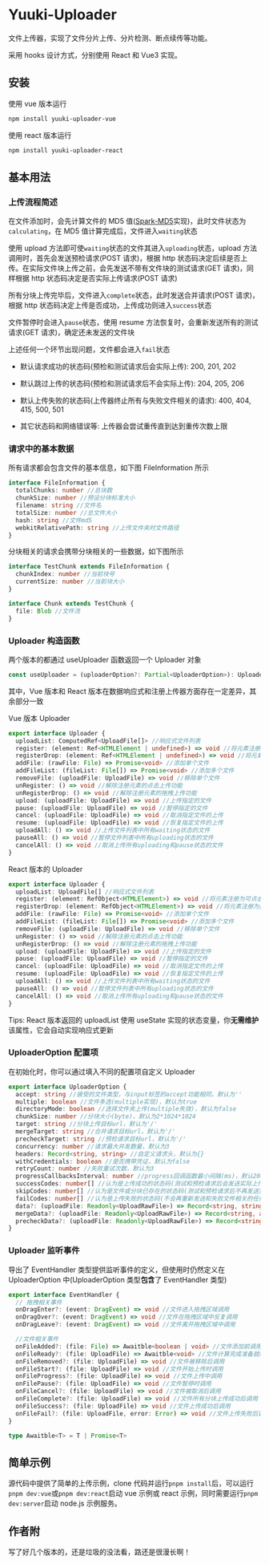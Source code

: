# Yuuki-Uploader

文件上传器，实现了文件分片上传、分片检测、断点续传等功能。

采用 hooks 设计方式，分别使用 React 和 Vue3 实现。

## 安装

使用 vue 版本运行

```bash
npm install yuuki-uploader-vue
```

使用 react 版本运行

```bash
npm install yuuki-uploader-react
```

## 基本用法

### 上传流程简述

在文件添加时，会先计算文件的 MD5 值([Spark-MD5](https://github.com/satazor/js-spark-md5)实现)，此时文件状态为`calculating`，在 MD5 值计算完成后，文件进入`waiting`状态

使用 upload 方法即可使`waiting`状态的文件其进入`uploading`状态，upload 方法调用时，首先会发送预检请求(POST 请求)，根据 http 状态码决定后续是否上传。在实际文件块上传之前，会先发送不带有文件块的测试请求(GET 请求)，同样根据 http 状态码决定是否实际上传请求(POST 请求)

所有分块上传完毕后，文件进入`complete`状态，此时发送合并请求(POST 请求)，根据 http 状态码决定上传是否成功，上传成功则进入`success`状态

文件暂停时会进入`pause`状态，使用 resume 方法恢复时，会重新发送所有的测试请求(GET 请求)，确定还未发送的文件块

上述任何一个环节出现问题，文件都会进入`fail`状态

- 默认请求成功的状态码(预检和测试请求后会实际上传): 200, 201, 202

- 默认跳过上传的状态码(预检和测试请求后不会实际上传): 204, 205, 206

- 默认上传失败的状态码(上传器终止所有与失败文件相关的请求): 400, 404, 415, 500, 501

- 其它状态码和网络错误等: 上传器会尝试重传直到达到重传次数上限

### 请求中的基本数据

所有请求都会包含文件的基本信息，如下图 FileInformation 所示

```ts
interface FileInformation {
  totalChunks: number //总块数
  chunkSize: number //预设分块标准大小
  filename: string //文件名
  totalSize: number //总文件大小
  hash: string //文件md5
  webkitRelativePath: string //上传文件夹时文件路径
}
```

分块相关的请求会携带分块相关的一些数据，如下图所示

```ts
interface TestChunk extends FileInformation {
  chunkIndex: number //当前块号
  currentSize: number //当前块大小
}

interface Chunk extends TestChunk {
  file: Blob //文件流
}
```

### Uploader 构造函数

两个版本的都通过 useUploader 函数返回一个 Uploader 对象

```ts
const useUploader = (uploaderOption?: Partial<UploaderOption>): Uploader
```

其中，Vue 版本和 React 版本在数据响应式和注册上传器方面存在一定差异，其余部分一致

Vue 版本 Uploader

```ts
export interface Uploader {
  uploadList: ComputedRef<UploadFile[]> //响应式文件列表
  register: (element: Ref<HTMLElement | undefined>) => void //将元素注册为可点击上传文件
  registerDrop: (element: Ref<HTMLElement | undefined>) => void //将元素注册为拖拽上传区域
  addFile: (rawFile: File) => Promise<void> //添加单个文件
  addFileList: (fileList: File[]) => Promise<void> //添加多个文件
  removeFile: (uploadFile: UploadFile) => void //移除单个文件
  unRegister: () => void //解除注册元素的点击上传功能
  unRegisterDrop: () => void //解除注册元素的拖拽上传功能
  upload: (uploadFile: UploadFile) => void //上传指定的文件
  pause: (uploadFile: UploadFile) => void //暂停指定的文件
  cancel: (uploadFile: UploadFile) => void //取消指定文件的上传
  resume: (uploadFile: UploadFile) => void //恢复指定文件的上传
  uploadAll: () => void //上传文件列表中所有waiting状态的文件
  pauseAll: () => void //暂停文件列表中所有uploading状态的文件
  cancelAll: () => void //取消上传所有uploading和pause状态的文件
}
```

React 版本的 Uploader

```ts
export interface Uploader {
  uploadList: UploadFile[] //响应式文件列表
  register: (element: RefObject<HTMLElement>) => void //将元素注册为可点击上传文件
  registerDrop: (element: RefObject<HTMLElement>) => void //将元素注册为拖拽上传区域
  addFile: (rawFile: File) => Promise<void> //添加单个文件
  addFileList: (fileList: File[]) => Promise<void> //添加多个文件
  removeFile: (uploadFile: UploadFile) => void //移除单个文件
  unRegister: () => void //解除注册元素的点击上传功能
  unRegisterDrop: () => void //解除注册元素的拖拽上传功能
  upload: (uploadFile: UploadFile) => void //上传指定的文件
  pause: (uploadFile: UploadFile) => void //暂停指定的文件
  cancel: (uploadFile: UploadFile) => void //取消指定文件的上传
  resume: (uploadFile: UploadFile) => void //恢复指定文件的上传
  uploadAll: () => void //上传文件列表中所有waiting状态的文件
  pauseAll: () => void //暂停文件列表中所有uploading状态的文件
  cancelAll: () => void //取消上传所有uploading和pause状态的文件
}
```

Tips: React 版本返回的 uploadList 使用 useState 实现的状态变量，你**无需维护**该属性，它会自动实现响应式更新

### UploaderOption 配置项

在初始化时，你可以通过填入不同的配置项自定义 Uploader

```ts
export interface UploaderOption {
  accept: string //接受的文件类型，与input标签的accept功能相同，默认为''
  multiple: boolean //文件多选(multiple实现)，默认为true
  directoryMode: boolean //选择文件夹上传(multiple失效)，默认为false
  chunkSize: number //分块大小(byte)，默认为2*1024*1024
  target: string //分块上传目标url，默认为'/'
  mergeTarget: string //合并请求目标url，默认为'/'
  precheckTarget: string //预检请求目标url，默认为'/'
  concurrency: number //请求最大并发数量，默认为3
  headers: Record<string, string> //自定义请求头，默认为{}
  withCredentials: boolean //是否携带凭证，默认为false
  retryCount: number //失败重试次数，默认为3
  progressCallbacksInterval: number //progress回调函数最小间隔(ms)，默认200
  successCodes: number[] //认为是上传成功的状态码(测试和预检请求后会发送实际上传请求)，默认为[200,201,202]
  skipCodes: number[] //认为是文件或分块已存在的状态码(测试和预检请求后不再发送实际上传请求)，默认为[204,205,206]
  failCodes: number[] //认为是上传失败的状态码(不会再重新发送和失败文件相关的任何请求)，默认为[400, 404, 415, 500, 501]
  data?: (uploadFile: Readonly<UploadRawFile>) => Record<string, string | number> //测试分块和上传分块请求中发送的自定义数据
  mergeData?: (uploadFile: Readonly<UploadRawFile>) => Record<string, any> //合并请求中发送的自定义数据
  precheckData?: (uploadFile: Readonly<UploadRawFile>) => Record<string, any> //预检请求中发送的自定义数据
}
```

### Uploader 监听事件

导出了 EventHandler 类型提供监听事件的定义，但使用时仍然定义在 UploaderOption 中(UploaderOption 类型**包含**了 EventHandler 类型)

```ts
export interface EventHandler {
  // 拖拽相关事件
  onDragEnter?: (event: DragEvent) => void //文件进入拖拽区域调用
  onDragOver?: (event: DragEvent) => void //文件在拖拽区域中反复调用
  onDragLeave?: (event: DragEvent) => void //文件离开拖拽区域中调用

  //文件相关事件
  onFileAdded?: (file: File) => Awaitble<boolean | void> //文件添加前调用(支持返回Promise)
  onFileReady?: (file: UploadFile) => Awaitble<void> //文件计算完成准备就绪后调用
  onFileRemoved?: (file: UploadFile) => void //文件被移除后调用
  onFileStart?: (file: UploadFile) => void //文件开始上传时调用
  onFileProgress?: (file: UploadFile) => void //文件上传中调用
  onFilePause?: (file: UploadFile) => void //文件暂停时调用
  onFileCancel?: (file: UploadFile) => void //文件被取消后调用
  onFileComplete?: (file: UploadFile) => void //文件所有分块上传成功后调用
  onFileSuccess?: (file: UploadFile) => void //文件上传成功后调用
  onFileFail?: (file: UploadFile, error: Error) => void //文件上传失败后调用
}

type Awaitble<T> = T | Promise<T>
```

## 简单示例

源代码中提供了简单的上传示例，clone 代码并运行`pnpm install`后，可以运行`pnpm dev:vue`或`pnpm dev:react`启动 vue 示例或 react 示例，同时需要运行`pnpm dev:server`启动 node.js 示例服务。

## 作者附

写了好几个版本的，还是垃圾的没法看，路还是很漫长啊！
